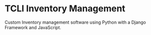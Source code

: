 # TCLI Inventory Management

Custom Inventory management software using Python with a Django Framework and JavaScript. 
